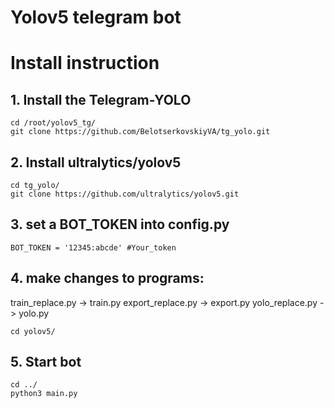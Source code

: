 # Yolov5 telegram bot
# Install instruction
## 1. Install the Telegram-YOLO
```
cd /root/yolov5_tg/
git clone https://github.com/BelotserkovskiyVA/tg_yolo.git
```
## 2. Install ultralytics/yolov5
```
cd tg_yolo/
git clone https://github.com/ultralytics/yolov5.git
```
## 3. set a BOT_TOKEN into config.py

```
BOT_TOKEN = '12345:abcde' #Your_token
```
## 4. make changes to programs:  
train_replace.py -> train.py
export_replace.py -> export.py
yolo_replace.py -> yolo.py
```
cd yolov5/
```
## 5. Start bot
```
cd ../
python3 main.py
```


